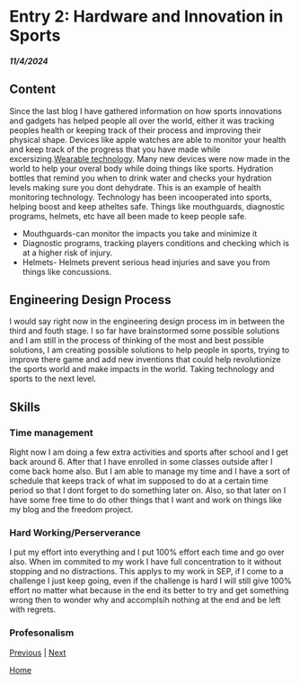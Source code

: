 # Entry 2: Hardware and Innovation in Sports
##### 11/4/2024

## Content 
Since the last blog I have gathered information on how sports innovations and gadgets has helped people all over the world, either it was tracking peoples health or keeping track of their process and improving their physical shape. Devices like apple watches are able to monitor your health and keep track of the progress that you have made while excersizing.[Wearable technology](https://www.catapult.com/blog/wearable-technology-in-sports). Many new devices were now made in the world to help your overal body while doing things like sports. Hydration bottles that remind you when to drink water and checks your hydration levels making sure you dont dehydrate. This is an example of health monitoring technology. Technology has been incooperated into sports, helping boost and keep atheltes safe. Things like mouthguards, diagnostic programs, helmets, etc have all been made to keep people safe. 
* Mouthguards-can monitor the impacts you take and minimize it
* Diagnostic programs, tracking players conditions and checking which is at a higher risk of injury.
* Helmets- Helmets prevent serious head injuries and save you from things like concussions.  


## Engineering Design Process 
I would say right now in the engineering design process im in between the third and fouth stage. I so far have brainstormed some possible solutions and I am still in the process of thinking of the most and best possible solutions, I am creating possible solutions to help people in sports, trying to improve there game and add new inventions that could help revolutionize the sports world and make impacts in the world. Taking technology and sports to the next level.  

## Skills
### Time management
Right now I am doing a few extra activities and sports after school and I get back around 6. After that I have enrolled in some classes outside after I come back home also. But I am able to manage my time and I have a sort of schedule that keeps track of what im supposed to do at a certain time period so that I dont forget to do something later on. Also, so that later on I have some free time to do other things that I want and work on things like my blog and the freedom project. 

### Hard Working/Perserverance
I put my effort into everything and I put 100% effort each time and go over also. When im commited to my work I have full concentration to it without stopping and no distractions. This applys to my work in SEP, if I come to a challenge I just keep going, even if the challenge is hard I will still give 100% effort no matter what because in the end its better to try and get something wrong then to wonder why and accomplsih nothing at the end and be left with regrets. 

### Profesonalism 

[Previous](entry01.md) | [Next](entry03.md)

[Home](../README.md)
